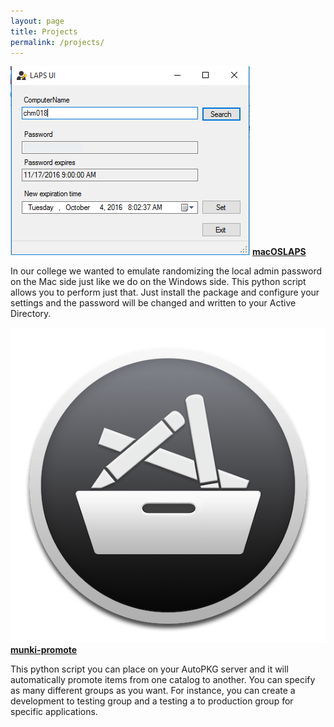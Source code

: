 ```yaml
---
layout: page
title: Projects
permalink: /projects/
---
```


<div class="projects-laps">
    <span class="laps-image">
        <img src="/images/LAPS.png">
    </span>
    <span class="laps-desc">
        <a href="https://github.com/joshua-d-miller/macOSLAPS" target="_blank" ><strong>macOSLAPS</strong></a>
        <p>In our college we wanted to emulate randomizing the local admin password on the Mac side just like we do on the Windows side. This python script allows you to perform just that. Just install the package and configure your settings and the password will be changed and written to your Active Directory.</p>
    </span>
</div>

<div class="projects-munki-promote">
    <span class="munki-p-image">
        <img src="/images/Munki.png">
    </span>
    <span class = "munki-p-desc">
        <a href="https://github.com/joshua-d-miller/munki-promote" target="_blank"><strong>munki-promote</strong></a>
        <p>This python script you can place on your AutoPKG server and it will automatically promote items from one catalog to another. You can specify as many different groups as you want. For instance, you can create a development to testing group and a testing a to production group for specific applications.</p>
    </span>
</div>

